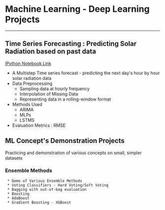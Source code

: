 # Machine Learning - Deep Learning Projects
--------------------



## Time Series Forecasting : Predicting Solar Radiation based on past data
   [IPython Notebook Link](https://github.com/Rujul-Patel/ml/blob/master/solarradiation/timeseries.ipynb)
  * A Multistep Time series forecast - predicting the next day's hour by hour solar radiation data
  * Data Preprocessing
    * Sampling data at hourly frequency
    * Interpolation of Missing Data
    * Representing data in a rolling-window format
  * Methods Used
    * ARIMA
    * MLPs
    * LSTMS
  * Evaluation Metrics : RMSE 
   
## ML Concept's Demonstration Projects

Practicing and demonstration of various concepts on small, simpler datasets

### Ensemble Methods
    
     * Demo of Various Ensemble Methods
     * Voting Classifiers - Hard Voting/Soft Voting
     * Bagging with out-of-bag evaluation
     * Boosting
     * AdaBoost
     * Gradient Boosting - XGBoost
